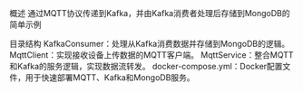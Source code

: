概述
通过MQTT协议传递到Kafka，并由Kafka消费者处理后存储到MongoDB的简单示例

目录结构
KafkaConsumer：处理从Kafka消费数据并存储到MongoDB的逻辑。
MqttClient：实现接收设备上传数据的MQTT客户端。
MqttService：整合MQTT和Kafka的服务逻辑，实现数据流转发。
docker-compose.yml：Docker配置文件，用于快速部署MQTT、Kafka和MongoDB服务。
